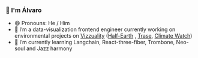 ### 👋 I'm Álvaro
- 😄 Pronouns: He / Him
- 🔭 I’m a data-visualization frontend engineer currently working on environmental projects on [Vizzuality](//www.vizzuality.com) ([Half-Earth](https://map.half-earthproject.org/) , [Trase](//www.trase.earth), [Climate Watch](//www.climatewatchdata.com))
- 🌱 I’m currently learning Langchain, React-three-fiber, Trombone, Neo-soul and Jazz harmony

<!--
**Bluesmile82/Bluesmile82** is a ✨ _special_ ✨ repository because its `README.md` (this file) appears on your GitHub profile.

Here are some ideas to get you started:

- 🔭 I’m currently working on ...
- 🌱 I’m currently learning ...
- 👯 I’m looking to collaborate on ...
- 🤔 I’m looking for help with ...
- 💬 Ask me about ...
- 📫 How to reach me: ...
- 😄 Pronouns: ...
- ⚡ Fun fact: ...
-->
